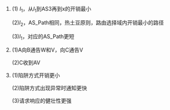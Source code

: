 1. (1) $I_1$，从$I_1$到AS3再到x的开销最小

   (2)$I_2$，AS_Path相同，热土豆原则，路由选择域内开销最小的路径

   (3)$I_1$，对应的AS_Path更短

2. (1)A向B通告W和V，向C通告V

   (2)C收到AV

3. (1)陷阱方式开销更小

   (2)陷阱方式出现异常时通知更快

   (3)请求响应的健壮性更强